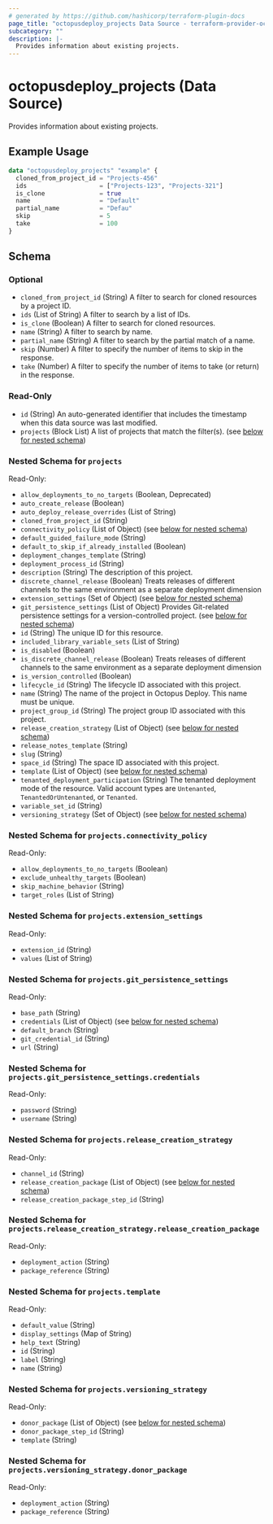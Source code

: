 ```yaml
---
# generated by https://github.com/hashicorp/terraform-plugin-docs
page_title: "octopusdeploy_projects Data Source - terraform-provider-octopusdeploy"
subcategory: ""
description: |-
  Provides information about existing projects.
---
```


# octopusdeploy_projects (Data Source)

Provides information about existing projects.

## Example Usage

```terraform
data "octopusdeploy_projects" "example" {
  cloned_from_project_id = "Projects-456"
  ids                    = ["Projects-123", "Projects-321"]
  is_clone               = true
  name                   = "Default"
  partial_name           = "Defau"
  skip                   = 5
  take                   = 100
}
```

<!-- schema generated by tfplugindocs -->
## Schema

### Optional

- `cloned_from_project_id` (String) A filter to search for cloned resources by a project ID.
- `ids` (List of String) A filter to search by a list of IDs.
- `is_clone` (Boolean) A filter to search for cloned resources.
- `name` (String) A filter to search by name.
- `partial_name` (String) A filter to search by the partial match of a name.
- `skip` (Number) A filter to specify the number of items to skip in the response.
- `take` (Number) A filter to specify the number of items to take (or return) in the response.

### Read-Only

- `id` (String) An auto-generated identifier that includes the timestamp when this data source was last modified.
- `projects` (Block List) A list of projects that match the filter(s). (see [below for nested schema](#nestedblock--projects))

<a id="nestedblock--projects"></a>
### Nested Schema for `projects`

Read-Only:

- `allow_deployments_to_no_targets` (Boolean, Deprecated)
- `auto_create_release` (Boolean)
- `auto_deploy_release_overrides` (List of String)
- `cloned_from_project_id` (String)
- `connectivity_policy` (List of Object) (see [below for nested schema](#nestedatt--projects--connectivity_policy))
- `default_guided_failure_mode` (String)
- `default_to_skip_if_already_installed` (Boolean)
- `deployment_changes_template` (String)
- `deployment_process_id` (String)
- `description` (String) The description of this project.
- `discrete_channel_release` (Boolean) Treats releases of different channels to the same environment as a separate deployment dimension
- `extension_settings` (Set of Object) (see [below for nested schema](#nestedatt--projects--extension_settings))
- `git_persistence_settings` (List of Object) Provides Git-related persistence settings for a version-controlled project. (see [below for nested schema](#nestedatt--projects--git_persistence_settings))
- `id` (String) The unique ID for this resource.
- `included_library_variable_sets` (List of String)
- `is_disabled` (Boolean)
- `is_discrete_channel_release` (Boolean) Treats releases of different channels to the same environment as a separate deployment dimension
- `is_version_controlled` (Boolean)
- `lifecycle_id` (String) The lifecycle ID associated with this project.
- `name` (String) The name of the project in Octopus Deploy. This name must be unique.
- `project_group_id` (String) The project group ID associated with this project.
- `release_creation_strategy` (List of Object) (see [below for nested schema](#nestedatt--projects--release_creation_strategy))
- `release_notes_template` (String)
- `slug` (String)
- `space_id` (String) The space ID associated with this project.
- `template` (List of Object) (see [below for nested schema](#nestedatt--projects--template))
- `tenanted_deployment_participation` (String) The tenanted deployment mode of the resource. Valid account types are `Untenanted`, `TenantedOrUntenanted`, or `Tenanted`.
- `variable_set_id` (String)
- `versioning_strategy` (Set of Object) (see [below for nested schema](#nestedatt--projects--versioning_strategy))

<a id="nestedatt--projects--connectivity_policy"></a>
### Nested Schema for `projects.connectivity_policy`

Read-Only:

- `allow_deployments_to_no_targets` (Boolean)
- `exclude_unhealthy_targets` (Boolean)
- `skip_machine_behavior` (String)
- `target_roles` (List of String)


<a id="nestedatt--projects--extension_settings"></a>
### Nested Schema for `projects.extension_settings`

Read-Only:

- `extension_id` (String)
- `values` (List of String)


<a id="nestedatt--projects--git_persistence_settings"></a>
### Nested Schema for `projects.git_persistence_settings`

Read-Only:

- `base_path` (String)
- `credentials` (List of Object) (see [below for nested schema](#nestedobjatt--projects--git_persistence_settings--credentials))
- `default_branch` (String)
- `git_credential_id` (String)
- `url` (String)

<a id="nestedobjatt--projects--git_persistence_settings--credentials"></a>
### Nested Schema for `projects.git_persistence_settings.credentials`

Read-Only:

- `password` (String)
- `username` (String)



<a id="nestedatt--projects--release_creation_strategy"></a>
### Nested Schema for `projects.release_creation_strategy`

Read-Only:

- `channel_id` (String)
- `release_creation_package` (List of Object) (see [below for nested schema](#nestedobjatt--projects--release_creation_strategy--release_creation_package))
- `release_creation_package_step_id` (String)

<a id="nestedobjatt--projects--release_creation_strategy--release_creation_package"></a>
### Nested Schema for `projects.release_creation_strategy.release_creation_package`

Read-Only:

- `deployment_action` (String)
- `package_reference` (String)



<a id="nestedatt--projects--template"></a>
### Nested Schema for `projects.template`

Read-Only:

- `default_value` (String)
- `display_settings` (Map of String)
- `help_text` (String)
- `id` (String)
- `label` (String)
- `name` (String)


<a id="nestedatt--projects--versioning_strategy"></a>
### Nested Schema for `projects.versioning_strategy`

Read-Only:

- `donor_package` (List of Object) (see [below for nested schema](#nestedobjatt--projects--versioning_strategy--donor_package))
- `donor_package_step_id` (String)
- `template` (String)

<a id="nestedobjatt--projects--versioning_strategy--donor_package"></a>
### Nested Schema for `projects.versioning_strategy.donor_package`

Read-Only:

- `deployment_action` (String)
- `package_reference` (String)


